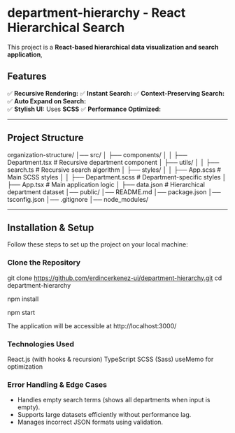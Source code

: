 # department-hierarchy - React Hierarchical Search

This project is a **React-based hierarchical data visualization and search application**,

## Features

✅ **Recursive Rendering:** 
✅ **Instant Search:** 
✅ **Context-Preserving Search:** 
✅ **Auto Expand on Search:**  
✅ **Stylish UI:** Uses **SCSS** 
✅ **Performance Optimized:**

---

## Project Structure

organization-structure/ │── src/ │ ├── components/ │ │ ├── Department.tsx # Recursive department component │ ├── utils/ │ │ ├── search.ts # Recursive search algorithm │ ├── styles/ │ │ ├── App.scss # Main SCSS styles │ │ ├── Department.scss # Department-specific styles │ ├── App.tsx # Main application logic │ ├── data.json # Hierarchical department dataset │── public/ │── README.md │── package.json │── tsconfig.json │── .gitignore │── node_modules/

---

## Installation & Setup

Follow these steps to set up the project on your local machine:

### Clone the Repository
git clone https://github.com/erdincerkenez-ui/department-hierarchy.git
cd department-hierarchy

npm install

npm start

The application will be accessible at http://localhost:3000/

### Technologies Used
React.js (with hooks & recursion)
TypeScript
SCSS (Sass)
useMemo for optimization

### Error Handling & Edge Cases
- Handles empty search terms (shows all departments when input is empty).
- Supports large datasets efficiently without performance lag.
- Manages incorrect JSON formats using validation.

